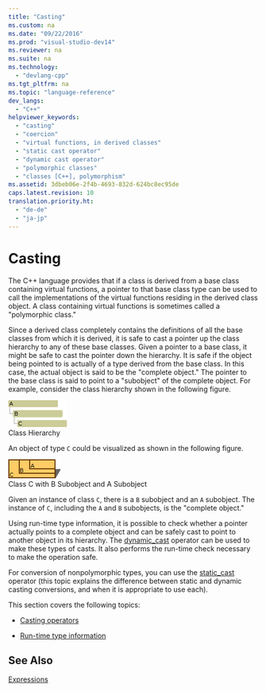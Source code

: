 ```yaml
---
title: "Casting"
ms.custom: na
ms.date: "09/22/2016"
ms.prod: "visual-studio-dev14"
ms.reviewer: na
ms.suite: na
ms.technology: 
  - "devlang-cpp"
ms.tgt_pltfrm: na
ms.topic: "language-reference"
dev_langs: 
  - "C++"
helpviewer_keywords: 
  - "casting"
  - "coercion"
  - "virtual functions, in derived classes"
  - "static cast operator"
  - "dynamic cast operator"
  - "polymorphic classes"
  - "classes [C++], polymorphism"
ms.assetid: 3dbeb06e-2f4b-4693-832d-624bc8ec95de
caps.latest.revision: 10
translation.priority.ht: 
  - "de-de"
  - "ja-jp"
---
```

# Casting
The C++ language provides that if a class is derived from a base class containing virtual functions, a pointer to that base class type can be used to call the implementations of the virtual functions residing in the derived class object. A class containing virtual functions is sometimes called a "polymorphic class."  
  
 Since a derived class completely contains the definitions of all the base classes from which it is derived, it is safe to cast a pointer up the class hierarchy to any of these base classes. Given a pointer to a base class, it might be safe to cast the pointer down the hierarchy. It is safe if the object being pointed to is actually of a type derived from the base class. In this case, the actual object is said to be the "complete object." The pointer to the base class is said to point to a "subobject" of the complete object. For example, consider the class hierarchy shown in the following figure.  
  
 ![Class hierarchy](../VS_csharp/media/vc38zz1.gif "vc38ZZ1")  
Class Hierarchy  
  
 An object of type `C` could be visualized as shown in the following figure.  
  
 ![Class C with sub&#45;objects B and A](../VS_csharp/media/vc38zz2.gif "vc38ZZ2")  
Class C with B Subobject and A Subobject  
  
 Given an instance of class `C`, there is a `B` subobject and an `A` subobject. The instance of `C`, including the `A` and `B` subobjects, is the "complete object."  
  
 Using run-time type information, it is possible to check whether a pointer actually points to a complete object and can be safely cast to point to another object in its hierarchy. The [dynamic_cast](../VS_csharp/dynamic_cast-operator.md) operator can be used to make these types of casts. It also performs the run-time check necessary to make the operation safe.  
  
 For conversion of nonpolymorphic types, you can use the [static_cast](../VS_csharp/static_cast-operator.md) operator (this topic explains the difference between static and dynamic casting conversions, and when it is appropriate to use each).  
  
 This section covers the following topics:  
  
-   [Casting operators](../VS_csharp/casting-operators.md)  
  
-   [Run-time type information](../VS_csharp/run-time-type-information.md)  
  
## See Also  
 [Expressions](../VS_csharp/expressions--c---.md)